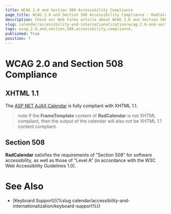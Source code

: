 ```yaml
---
title: WCAG 2.0 and Section 508 Accessibility Compliance 
page_title: WCAG 2.0 and Section 508 Accessibility Compliance - RadCalendar
description: Check our Web Forms article about WCAG 2.0 and Section 508 Accessibility Compliance.
slug: calendar/accessibility-and-internationalization/wcag-2.0-and-section-508-compliance
tags: wcag,2.0,and,section,508,accessibility,compliance,
published: True
position: 7
---
```


# WCAG 2.0 and Section 508 Compliance 


## XHTML 1.1

The [ASP NET AJAX Calendar](https://www.telerik.com/products/aspnet-ajax/calendar.aspx) is fully compliant with XHTML 1.1.

>note 
If the **FrameTemplate** content of **RadCalendar** is not XHTML compliant, then the output of the calendar will also not be XHTML 1.1 content compliant.
>


## Section 508

**RadCalendar** satisfies the requirements of "Section 508" for software accessibility, as well as those of "Level A" (in accordance with the
W3C Web Accessibility Guidelines 1.0).

# See Also

 * [Keyboard Support]({%slug calendar/accessibility-and-internationalization/keyboard-support%})
